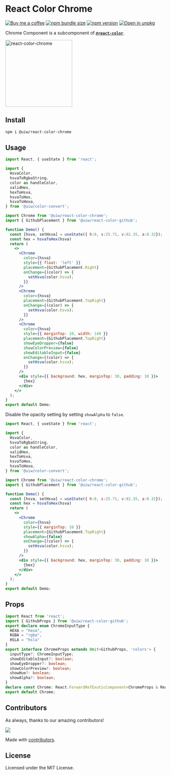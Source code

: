 React Color Chrome
===

[![Buy me a coffee](https://img.shields.io/badge/Buy%20me%20a%20coffee-048754?logo=buymeacoffee)](https://jaywcjlove.github.io/#/sponsor)
[![npm bundle size](https://img.shields.io/bundlephobia/minzip/@uiw/react-color-chrome)](https://bundlephobia.com/package/@uiw/react-color-chrome) [![npm version](https://img.shields.io/npm/v/@uiw/react-color-chrome.svg)](https://www.npmjs.com/package/@uiw/react-color-chrome) [![Open in unpkg](https://img.shields.io/badge/Open%20in-unpkg-blue)](https://uiwjs.github.io/npm-unpkg/#/pkg/@uiw/react-color-chrome/file/README.md)

Chrome Component is a subcomponent of [**`@react-color`**](https://uiwjs.github.io/react-color).

<!--rehype:ignore:start-->
<a href="https://uiwjs.github.io/react-color/#/chrome">
  <img src="https://user-images.githubusercontent.com/1680273/126048126-172abdc2-f7cf-4519-8974-f815c102e2de.png" width="210" alt="react-color-chrome" />
</a>

<!--rehype:ignore:end-->

## Install

```bash
npm i @uiw/react-color-chrome
```

## Usage

```jsx mdx:preview
import React, { useState } from 'react';

import {
  HsvaColor,
  hsvaToRgbaString,
  color as handleColor,
  validHex,
  hexToHsva,
  hsvaToHex,
  hsvaToHexa,
} from '@uiw/color-convert';

import Chrome from '@uiw/react-color-chrome';
import { GithubPlacement } from '@uiw/react-color-github';

function Demo() {
  const [hsva, setHsva] = useState({ h:0, s:25.71, v:82.35, a:0.32});
  const hex = hsvaToHex(hsva)
  return (
    <>
      <Chrome
        color={hsva}
        style={{ float: 'left' }}
        placement={GithubPlacement.Right}
        onChange={(color) => {
          setHsva(color.hsva);
        }}
      />
      <Chrome
        color={hsva}
        placement={GithubPlacement.TopRight}
        onChange={(color) => {
          setHsva(color.hsva);
        }}
      />
      <Chrome
        color={hsva}
        style={{ marginTop: 10, width: 140 }}
        placement={GithubPlacement.TopRight}
        showEyeDropper={false}
        showColorPreview={false}
        showEditableInput={false}
        onChange={(color) => {
          setHsva(color.hsva);
        }}
      />
      <div style={{ background: hex, marginTop: 30, padding: 10 }}>
        {hex}
      </div>
    </>
  );
}
export default Demo;
```

Disable the opacity setting by setting `showAlpha` to `false`.

```jsx mdx:preview
import React, { useState } from 'react';

import {
  HsvaColor,
  hsvaToRgbaString,
  color as handleColor,
  validHex,
  hexToHsva,
  hsvaToHex,
  hsvaToHexa,
} from '@uiw/color-convert';

import Chrome from '@uiw/react-color-chrome';
import { GithubPlacement } from '@uiw/react-color-github';

function Demo() {
  const [hsva, setHsva] = useState({ h:0, s:25.71, v:82.35, a:0.32});
  const hex = hsvaToHex(hsva)
  return (
    <>
      <Chrome
        color={hsva}
        style={{ marginTop: 10 }}
        placement={GithubPlacement.TopRight}
        showAlpha={false}
        onChange={(color) => {
          setHsva(color.hsva);
        }}
      />
      <div style={{ background: hex, marginTop: 30, padding: 10 }}>
        {hex}
      </div>
    </>
  );
}
export default Demo;
```


## Props

```ts
import React from 'react';
import { GithubProps } from '@uiw/react-color-github';
export declare enum ChromeInputType {
  HEXA = "hexa",
  RGBA = "rgba",
  HSLA = "hsla"
}
export interface ChromeProps extends Omit<GithubProps, 'colors'> {
  inputType?: ChromeInputType;
  showEditableInput?: boolean;
  showEyeDropper?: boolean;
  showColorPreview?: boolean;
  showHue?: boolean;
  showAlpha?: boolean;
}
declare const Chrome: React.ForwardRefExoticComponent<ChromeProps & React.RefAttributes<HTMLDivElement>>;
export default Chrome;
```

<!--footer-dividing-->

## Contributors

As always, thanks to our amazing contributors!

<a href="https://uiwjs.github.io/react-color/graphs/contributors">
  <img src="https://uiwjs.github.io/react-color/coverage/CONTRIBUTORS.svg" />
</a>

Made with [contributors](https://github.com/jaywcjlove/github-action-contributors).

## License

Licensed under the MIT License.
